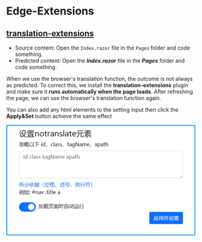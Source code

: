 # Edge-Extensions

## [translation-extensions](https://microsoftedge.microsoft.com/addons/detail/%E7%BF%BB%E8%AF%91%E8%AE%BE%E7%BD%AE/kfgcdfhmodedolojlfmnpkdlnaaboiee)

* Source content: Open the `Index.razor` file in the `Pages` folder and code something.
* Predicted content: Open the __*Index.razor*__ file in the __*Pages*__ folder and code something.

When we use the browser's translation function, the outcome is not always as predicted. To correct this, we install the __translation-extensions__ plugin and make sure it __runs automatically when the page loads__. After refreshing the page, we can use the browser's translation function again.

You can also add any html elements to the setting input then click the __Apply&Set__ button achieve the same effect

![Alt text](docs/translation-extensions.png)

